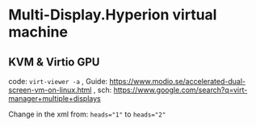# Multi-Display.Hyperion virtual machine

## KVM & Virtio GPU
code: `virt-viewer -a` , Guide: https://www.modio.se/accelerated-dual-screen-vm-on-linux.html , sch: https://www.google.com/search?q=virt-manager+multiple+displays


Change in the xml from: `heads="1"` to `heads="2"`
